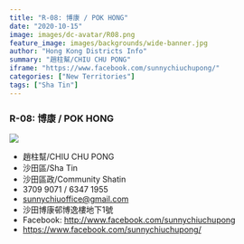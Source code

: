 ```yaml
---
title: "R-08: 博康 / POK HONG"
date: "2020-10-15"
image: images/dc-avatar/R08.png
feature_image: images/backgrounds/wide-banner.jpg
author: "Hong Kong Districts Info"
summary: "趙柱幫/CHIU CHU PONG"
iframe: "https://www.facebook.com/sunnychiuchupong/"
categories: ["New Territories"]
tags: ["Sha Tin"]
---
```


### R-08: 博康 / POK HONG  
![](/images/dc-avatar/R08.png)  

 - 趙柱幫/CHIU CHU PONG  
 - 沙田區/Sha Tin  
 - 沙田區政/Community Shatin  
 - 3709 9071 / 6347 1955  
 - sunnychiuoffice@gmail.com  
 - 沙田博康邨博逸樓地下1號  
 - Facebook: http://www.facebook.com/sunnychiuchupong  
 - https://www.facebook.com/sunnychiuchupong/
